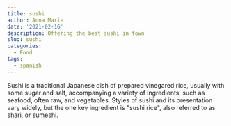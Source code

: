 ```yaml
---
title: sushi
author: Anna Marie
date: '2021-02-16'
description: Offering the best sushi in town
slug: sushi
categories:
  - Food
tags:
  - spanish
---
```


Sushi is a traditional Japanese dish of prepared vinegared rice, usually with some sugar and salt, accompanying a variety of ingredients, such as seafood, often raw, and vegetables. Styles of sushi and its presentation vary widely, but the one key ingredient is "sushi rice", also referred to as shari, or sumeshi. 